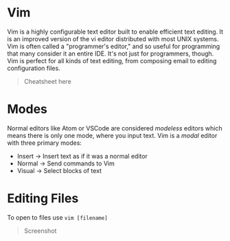 # Vim
Vim is a highly configurable text editor built to enable efficient text editing.
It is an improved version of the vi editor distributed with most UNIX systems.
Vim is often called a "programmer's editor," and so useful for programming that
many consider it an entire IDE. It's not just for programmers, though. Vim is
perfect for all kinds of text editing, from composing email to editing
configuration files. 

> Cheatsheet here

# Modes
Normal editors like Atom or VSCode are considered _modeless_ editors which
means there is only one mode, where you input text. Vim is a _modal_ editor
with three primary modes:

  - Insert -> Insert text as if it was a normal editor
  - Normal -> Send commands to Vim
  - Visual -> Select blocks of text

# Editing Files
To open to files use `vim [filename]`

> Screenshot


